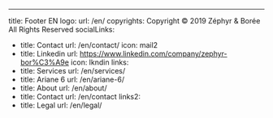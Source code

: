 ---
title: Footer EN
logo:
  url: /en/
copyrights: Copyright © 2019 Zéphyr & Borée All Rights Reserved
socialLinks: 
  - title: Contact
    url: /en/contact/
    icon: mail2
  - title: Linkedin 
    url: https://www.linkedin.com/company/zephyr-bor%C3%A9e
    icon: lkndin
links: 
  - title: Services
    url: /en/services/
  - title: Ariane 6
    url: /en/ariane-6/
  - title: About
    url: /en/about/
  - title: Contact
    url: /en/contact
links2:
  - title: Legal
    url: /en/legal/